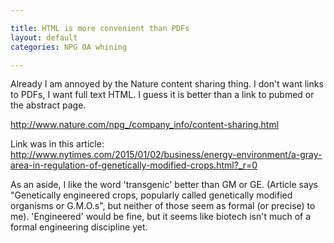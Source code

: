 ```yaml
---

title: HTML is more convenient than PDFs
layout: default
categories: NPG OA whining

---
```


Already I am annoyed by the Nature content sharing thing.
I don't want links to PDFs, I want full text HTML.
I guess it is better than a link to pubmed or the abstract page.

http://www.nature.com/npg_/company_info/content-sharing.html

Link was in this article:
http://www.nytimes.com/2015/01/02/business/energy-environment/a-gray-area-in-regulation-of-genetically-modified-crops.html?_r=0

As an aside, I like the word 'transgenic' better than GM or GE.
(Article says
"Genetically engineered crops, popularly called genetically modified
organisms or G.M.O.s",
but neither of those seem as formal (or precise) to me).
'Engineered' would be fine, but it seems like biotech
isn't much of a formal engineering discipline yet.
